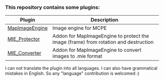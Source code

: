 ### This repository contains some plugins:

Plugin|Description
------|-----------
[MapImageEngine](https://github.com/FaigerSYS/MapImageEngine/tree/master/MapImageEngine)|Image engine for MCPE
[MIE_Protector](https://github.com/FaigerSYS/MapImageEngine/tree/master/MIE_Protector)|Addon for MapImageEngine to protect the image (frame) from rotation and destruction
[MIE_Converter](https://github.com/FaigerSYS/MapImageEngine/tree/master/MIE_Converter)|Addon for MapImageEngine to convert images to .mie format

I can not translate the plugin into all languages. I can also have grammatical mistakes in English. So any "language" contribution is welcomed :)
